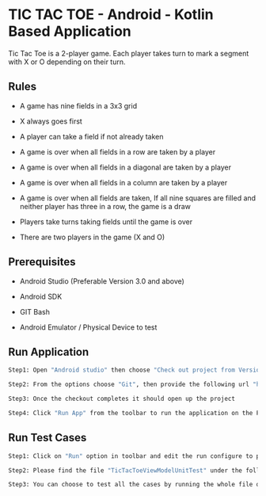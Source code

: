 # TIC TAC TOE - Android - Kotlin Based Application

Tic Tac Toe is a 2-player game. Each player takes turn to mark a segment with X or O depending on their turn.

## Rules

* A game has nine fields in a 3x3 grid

* X always goes first

* A player can take a field if not already taken

* A game is over when all fields in a row are taken by a player

* A game is over when all fields in a diagonal are taken by a player

* A game is over when all fields in a column are taken by a player

* A game is over when all fields are taken, If all nine squares are filled and neither player has three in a row, the game is a draw

* Players take turns taking fields until the game is over

* There are two players in the game (X and O)

## Prerequisites

* Android Studio (Preferable Version 3.0 and above)

* Android SDK

* GIT Bash

* Android Emulator / Physical Device to test


## Run Application
```sh
Step1: Open "Android studio" then choose "Check out project from Version control"

Step2: From the options choose "Git", then provide the following url "https://github.com/2019-DEV-165/TicTacToe.git" and tap on "Clone"

Step3: Once the checkout completes it should open up the project

Step4: Click "Run App" from the toolbar to run the application on the Physical device or Emulator
```
## Run Test Cases
```sh
Step1: Click on "Run" option in toolbar and edit the run configure to point testcases within the application

Step2: Please find the file "TicTacToeViewModelUnitTest" under the following path "app/src/test/java/com/katatictactoe"

Step3: You can choose to test all the cases by running the whole file or choose any particular test cases by opening it
```
